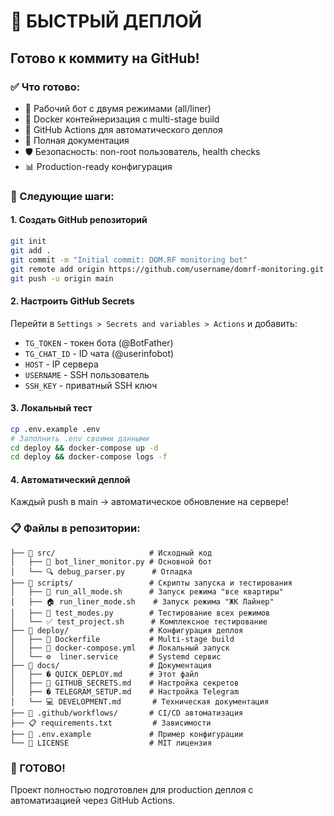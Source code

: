# 🚀 БЫСТРЫЙ ДЕПЛОЙ

## Готово к коммиту на GitHub!

### ✅ Что готово:
- 🤖 Рабочий бот с двумя режимами (all/liner)
- 🐳 Docker контейнеризация с multi-stage build
- 🔄 GitHub Actions для автоматического деплоя
- 📝 Полная документация
- 🛡️ Безопасность: non-root пользователь, health checks
- 📊 Production-ready конфигурация

### 🎯 Следующие шаги:

#### 1. Создать GitHub репозиторий
```bash
git init
git add .
git commit -m "Initial commit: DOM.RF monitoring bot"
git remote add origin https://github.com/username/domrf-monitoring.git
git push -u origin main
```

#### 2. Настроить GitHub Secrets
Перейти в `Settings > Secrets and variables > Actions` и добавить:
- `TG_TOKEN` - токен бота (@BotFather)
- `TG_CHAT_ID` - ID чата (@userinfobot)  
- `HOST` - IP сервера
- `USERNAME` - SSH пользователь
- `SSH_KEY` - приватный SSH ключ

#### 3. Локальный тест
```bash
cp .env.example .env
# Заполнить .env своими данными
cd deploy && docker-compose up -d
cd deploy && docker-compose logs -f
```

#### 4. Автоматический деплой
Каждый push в main → автоматическое обновление на сервере!

### 📋 Файлы в репозитории:
```
├── 📂 src/                     # Исходный код
│   ├── 🤖 bot_liner_monitor.py # Основной бот
│   └── 🔍 debug_parser.py      # Отладка
├── 📂 scripts/                 # Скрипты запуска и тестирования
│   ├── 🚀 run_all_mode.sh      # Запуск режима "все квартиры"
│   ├── 🏠 run_liner_mode.sh    # Запуск режима "ЖК Лайнер"
│   ├── 🧪 test_modes.py        # Тестирование всех режимов
│   └── ✅ test_project.sh      # Комплексное тестирование
├── 📂 deploy/                  # Конфигурация деплоя
│   ├── 🐳 Dockerfile           # Multi-stage build
│   ├── 🐙 docker-compose.yml   # Локальный запуск
│   └── ⚙️  liner.service       # Systemd сервис
├── 📂 docs/                    # Документация
│   ├── � QUICK_DEPLOY.md      # Этот файл
│   ├── 🔑 GITHUB_SECRETS.md    # Настройка секретов
│   ├── � TELEGRAM_SETUP.md    # Настройка Telegram
│   └── 💻 DEVELOPMENT.md       # Техническая документация
├── 📂 .github/workflows/       # CI/CD автоматизация
├── 📋 requirements.txt         # Зависимости
├── 🔧 .env.example             # Пример конфигурации
└── 📄 LICENSE                  # MIT лицензия
```

### 🎉 ГОТОВО!
Проект полностью подготовлен для production деплоя с автоматизацией через GitHub Actions.

